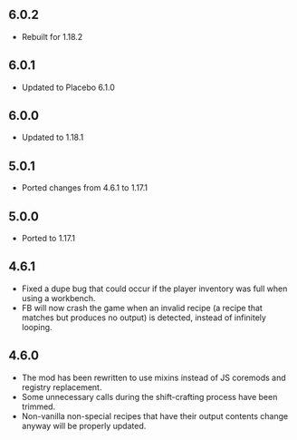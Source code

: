 ## 6.0.2
* Rebuilt for 1.18.2

## 6.0.1
* Updated to Placebo 6.1.0

## 6.0.0
* Updated to 1.18.1

## 5.0.1
* Ported changes from 4.6.1 to 1.17.1

## 5.0.0
* Ported to 1.17.1

## 4.6.1
* Fixed a dupe bug that could occur if the player inventory was full when using a workbench.
* FB will now crash the game when an invalid recipe (a recipe that matches but produces no output) is detected, instead of infinitely looping.

## 4.6.0
* The mod has been rewritten to use mixins instead of JS coremods and registry replacement.
* Some unnecessary calls during the shift-crafting process have been trimmed.
* Non-vanilla non-special recipes that have their output contents change anyway will be properly updated.